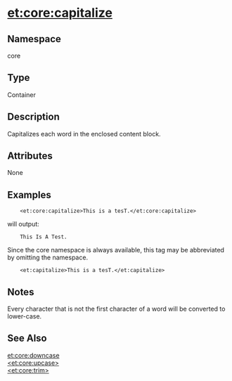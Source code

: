 # <et:core:capitalize> #

## Namespace ##
core

## Type ##
Container

## Description ##
Capitalizes each word in the enclosed content block.

## Attributes ##
None

## Examples ##

```
	<et:core:capitalize>This is a tesT.</et:core:capitalize>
```

will output:

```
	This Is A Test.
```

Since the core namespace is always available, this tag may be abbreviated by omitting the namespace.

```
	<et:capitalize>This is a tesT.</et:capitalize>
```

## Notes ##
Every character that is not the first character of a word will be converted to lower-case.

## See Also ##
[<et:core:downcase>](ETCoreDowncase.md)<br>
<a href='ETCoreUpcase.md'>&lt;et:core:upcase&gt;</a><br>
<a href='ETCoreTrim.md'>&lt;et:core:trim&gt;</a><br>